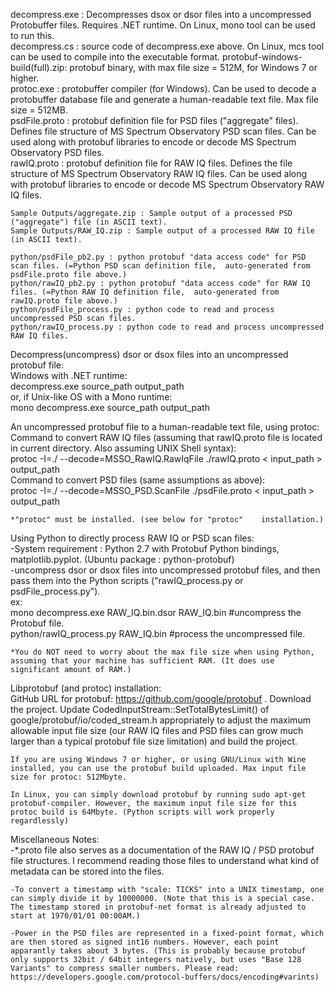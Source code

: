 
decompress.exe : Decompresses dsox or dsor files into a uncompressed Protobuffer files. Requires .NET runtime. On Linux, mono tool can be used to run this.  
decompress.cs : source code of decompress.exe above. On Linux, mcs tool can be used to compile into the executable format.
protobuf-windows-build(full).zip: protobuf binary, with max file size = 512M, for Windows 7 or higher.  
protoc.exe : protobuffer compiler (for Windows). Can be used to decode a protobuffer database file and generate a human-readable text file. Max file size = 512MB.  
psdFile.proto : protobuf definition file for PSD files ("aggregate" files). Defines file structure of MS Spectrum Observatory PSD scan files. Can be used along with protobuf libraries to encode or decode MS Spectrum Observatory PSD files.  
rawIQ.proto : protobuf definition file for RAW IQ files. Defines the file structure of MS Spectrum Observatory RAW IQ files. Can be used along with protobuf libraries to encode or decode MS Spectrum Observatory RAW IQ files.  

	Sample Outputs/aggregate.zip : Sample output of a processed PSD ("aggregate") file (in ASCII text).  
	Sample Outputs/RAW_IQ.zip : Sample output of a processed RAW IQ file (in ASCII text).  
	
	python/psdFile_pb2.py : python protobuf "data access code" for PSD scan files. (=Python PSD scan definition file,  auto-generated from psdFile.proto file above.)  
	python/rawIQ_pb2.py : python protobuf "data access code" for RAW IQ files. (=Python RAW IQ definition file,  auto-generated from rawIQ.proto file above.)  
	python/psdFile_process.py : python code to read and process uncompressed PSD scan files.  
	python/rawIQ_process.py : python code to read and process uncompressed RAW IQ files.  
	
Decompress(uncompress) dsor or dsox files into an uncompressed protobuf file:  
	Windows with .NET runtime:  
		decompress.exe source_path output_path  
	or, if Unix-like OS with a Mono runtime:  
		mono decompress.exe source_path output_path  

An uncompressed protobuf file to a human-readable text file, using protoc:  
	Command to convert RAW IQ files (assuming that rawIQ.proto file is located in current directory. Also assuming UNIX Shell syntax):  
		protoc -I=./ --decode=MSSO_RawIQ.RawIqFile ./rawIQ.proto < input_path > output_path  
	Command to convert PSD files (same assumptions as above):  
		protoc -I=./ --decode=MSSO_PSD.ScanFile ./psdFile.proto < input_path > output_path  
		  
	*"protoc" must be installed. (see below for "protoc"	installation.)  
  
Using Python to directly process RAW IQ or PSD scan files:  
	-System requirement : Python 2.7 with Protobuf Python bindings, matplotlib.pyplot. (Ubuntu package : python-protobuf)  
	-uncompress dsor or dsox files into uncompressed protobuf files, and then pass them into the Python scripts ("rawIQ_process.py or psdFile_process.py").  
	ex:  
		mono decompress.exe RAW_IQ.bin.dsor RAW_IQ.bin	#uncompress the Protobuf file.  
		python/rawIQ_process.py RAW_IQ.bin					#process the uncompressed file.  
	
	*You do NOT need to worry about the max file size when using Python, assuming that your machine has sufficient RAM. (It does use significant amount of RAM.)  

Libprotobuf (and protoc) installation:  
	GitHub URL for protobuf: https://github.com/google/protobuf . Download the project. Update CodedInputStream::SetTotalBytesLimit() of google/protobuf/io/coded_stream.h appropriately to adjust the maximum allowable input file size (our RAW IQ files and PSD files can grow much larger than a typical protobuf file size limitation) and build the project.  
	
	If you are using Windows 7 or higher, or using GNU/Linux with Wine installed, you can use the protobuf build uploaded. Max input file size for protoc: 512Mbyte.  
  
	In Linux, you can simply download protobuf by running sudo apt-get protobuf-compiler. However, the maximum input file size for this protoc build is 64Mbyte. (Python scripts will work properly regardlessly)  
  
Miscellaneous Notes:  
	-*.proto file also serves as a documentation of the RAW IQ / PSD protobuf file structures. I recommend reading those files to understand what kind of metadata can be stored into the files.  
  
	-To convert a timestamp with "scale: TICKS" into a UNIX timestamp, one can simply divide it by 10000000. (Note that this is a special case. The timestamp stored in protobuf-net format is already adjusted to start at 1970/01/01 00:00AM.)  
  
	-Power in the PSD files are represented in a fixed-point format, which are then stored as signed int16 numbers. However, each point apparantly takes about 3 bytes. (This is probably because protobuf only supports 32bit / 64bit integers natively, but uses "Base 128 Variants" to compress smaller numbers. Please read: https://developers.google.com/protocol-buffers/docs/encoding#varints)  
